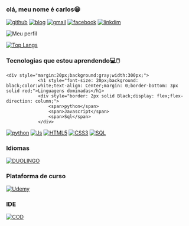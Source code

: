 ### olá, meu nome é carlos😁

[![github](https://img.shields.io/badge/GitHub-100000?style=for-the-badge&logo=github&logoColor=white)]()
[![blog]( https://img.shields.io/badge/WhatsApp-25D366?style=for-the-badge&logo=whatsapp&logoColor=white)](+5575998800589) [![gmail](https://img.shields.io/badge/Gmail-D14836?style=for-the-badge&logo=gmail&logoColor=white)](wwwmanoel9870@gmail.com) [![facebook](https://img.shields.io/badge/Facebook-1877F2?style=for-the-badge&logo=facebook&logoColor=white)]()   [![linkdim]( 	https://img.shields.io/badge/LinkedIn-0077B5?style=for-the-badge&logo=linkedin&logoColor=white)]()

![Meu perfil ](https://github-readme-stats.vercel.app/api?username=Carlos-Manoel-WorkTi&show_icons=true&theme=dracula)


[![Top Langs](https://github-readme-stats.vercel.app/api/top-langs/?username=anuraghazra&layout=donut)](https://github.com/Carlos-Manoel-WorkTi)


### Tecnologias que estou aprendendo💻🖱️

	<div style="margin:20px;background:gray;width:300px;">
				<h1 style="font-size: 20px;background: black;color:white;text-align: Center;margin: 0;border-bottom: 3px solid red;">Linguagens dominadas</h1>
				<div style="border: 2px solid Black;display: flex;flex-direction: column;">
					<span>python</span>
					<span>Javascript</span>
					<span>Sql</span>
				</div>



[![python](https://img.shields.io/badge/Python-3776AB?style=for-the-badge&logo=python&logoColor=white)]() [![Js](https://img.shields.io/badge/JavaScript-323330?style=for-the-badge&logo=javascript&logoColor=F7DF1E)]() [![HTML5](https://img.shields.io/badge/HTML5-E34F26?style=for-the-badge&logo=html5&logoColor=white)]()
[![CSS3](https://img.shields.io/badge/CSS3-1572B6?style=for-the-badge&logo=css3&logoColor=white)]()
[![SQL](https://img.shields.io/badge/MySQL-00000F?style=for-the-badge&logo=mysql&logoColor=white)]()

###  Idiomas

[![DUOLINGO](https://img.shields.io/badge/Duolingo-58CC02?style=for-the-badge&logo=Duolingo&logoColor=white)]() 

### Plataforma de curso

[![Udemy](https://img.shields.io/badge/Udemy-EC5252?style=for-the-badge&logo=Udemy&logoColor=white)]()

### IDE
 
[![COD](https://img.shields.io/badge/Visual_Studio-5C2D91?style=for-the-badge&logo=visual%20studio&logoColor=white)]()